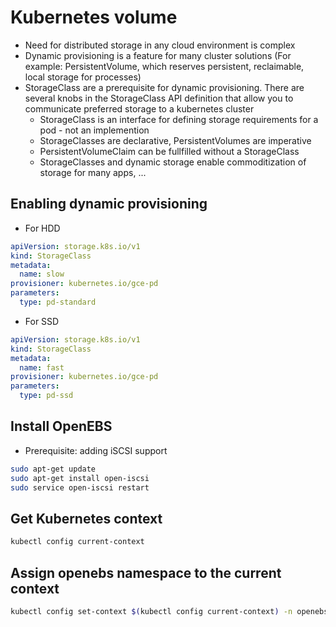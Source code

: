 # Kubernetes volume
- Need for distributed storage in any cloud environment is complex
- Dynamic provisioning is a feature for many cluster solutions (For example: PersistentVolume, which reserves persistent, reclaimable, local storage for processes)
- StorageClass are a prerequisite for dynamic provisioning. There are several knobs in the StorageClass API definition that allow you to communicate preferred storage to a kubernetes cluster 
  - StorageClass is an interface for defining storage requirements for a pod - not an implemention 
  - StorageClasses are declarative, PersistentVolumes are imperative
  - PersistentVolumeClaim can be fullfilled without a StorageClass 
  - StorageClasses and dynamic storage enable commoditization of storage for many apps, ...
## Enabling dynamic provisioning
- For HDD
```yaml
apiVersion: storage.k8s.io/v1
kind: StorageClass
metadata:
  name: slow
provisioner: kubernetes.io/gce-pd
parameters:
  type: pd-standard
```
- For SSD
```yaml
apiVersion: storage.k8s.io/v1
kind: StorageClass
metadata:
  name: fast
provisioner: kubernetes.io/gce-pd
parameters:
  type: pd-ssd
```

## Install OpenEBS
- Prerequisite: adding iSCSI support
```bash
sudo apt-get update
sudo apt-get install open-iscsi
sudo service open-iscsi restart
```

## Get Kubernetes context
```bash
kubectl config current-context
```

## Assign openebs namespace to the current context
```bash
kubectl config set-context $(kubectl config current-context) -n openebs
```